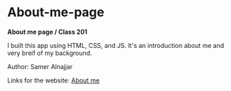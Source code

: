 # About-me-page
**About me page / Class 201**

I built this app using HTML, CSS, and JS. It's an introduction about me and very breif of my background.

Author: Samer Alnajjar

Links for the website:
[About me](https://samer-alnajjar.github.io/About-me-page/)
